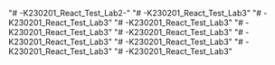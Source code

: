 "# -K230201_React_Test_Lab2-" 
"# -K230201_React_Test_Lab3" 
"# -K230201_React_Test_Lab3" 
"# -K230201_React_Test_Lab3" 
"# -K230201_React_Test_Lab3" 
"# -K230201_React_Test_Lab3" 
"# -K230201_React_Test_Lab3" 
"# -K230201_React_Test_Lab3" 
"# -K230201_React_Test_Lab3" 
"# -K230201_React_Test_Lab3" 
